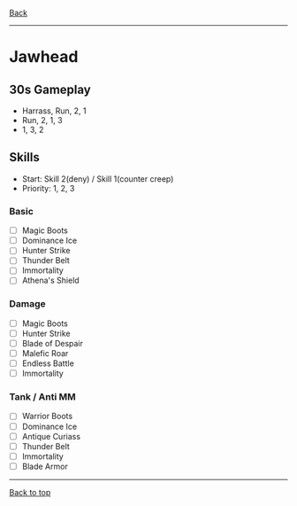 [Back](../)

----

# Jawhead

## 30s Gameplay

- Harrass, Run, 2, 1
- Run, 2, 1, 3
- 1, 3, 2

## Skills
-  Start: Skill 2(deny) / Skill 1(counter creep)
-  Priority: 1, 2, 3

### Basic
- [ ] Magic Boots
- [ ] Dominance Ice
- [ ] Hunter Strike
- [ ] Thunder Belt
- [ ] Immortality
- [ ] Athena's Shield

### Damage
- [ ] Magic Boots
- [ ] Hunter Strike
- [ ] Blade of Despair
- [ ] Malefic Roar
- [ ] Endless Battle
- [ ] Immortality

### Tank / Anti MM
- [ ] Warrior Boots
- [ ] Dominance Ice
- [ ] Antique Curiass
- [ ] Thunder Belt
- [ ] Immortality
- [ ] Blade Armor

----

[Back to top](./#)
